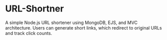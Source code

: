 # URL-Shortner
A simple Node.js URL shortener using MongoDB, EJS, and MVC architecture. Users can generate short links, which redirect to original URLs and track click counts.
